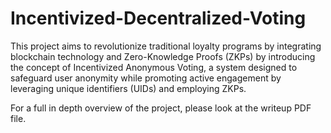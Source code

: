 # Incentivized-Decentralized-Voting
This project aims to revolutionize traditional loyalty programs by integrating blockchain technology and Zero-Knowledge Proofs (ZKPs) by introducing the concept of Incentivized Anonymous Voting, a system designed to safeguard user anonymity while promoting active engagement by leveraging unique identifiers (UIDs) and employing ZKPs.

For a full in depth overview of the project, please look at the writeup PDF file.
